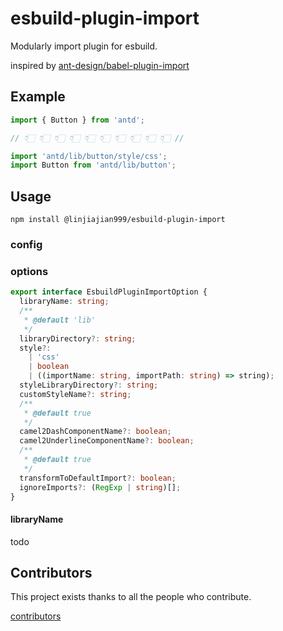 # esbuild-plugin-import

Modularly import plugin for esbuild.

inspired by [ant-design/babel-plugin-import](https://github.com/ant-design/babel-plugin-import)

## Example

```ts
import { Button } from 'antd';

// 👇🏻 👇🏻 👇🏻 👇🏻 👇🏻 👇🏻 👇🏻 👇🏻 👇🏻 👇🏻 //

import 'antd/lib/button/style/css';
import Button from 'antd/lib/button';
```

## Usage

```shell
npm install @linjiajian999/esbuild-plugin-import
```

### config

### options

```ts
export interface EsbuildPluginImportOption {
  libraryName: string;
  /**
   * @default 'lib'
   */
  libraryDirectory?: string;
  style?:
    | 'css'
    | boolean
    | ((importName: string, importPath: string) => string);
  styleLibraryDirectory?: string;
  customStyleName?: string;
  /**
   * @default true
   */
  camel2DashComponentName?: boolean;
  camel2UnderlineComponentName?: boolean;
  /**
   * @default true
   */
  transformToDefaultImport?: boolean;
  ignoreImports?: (RegExp | string)[];
}
```

#### libraryName

todo

## Contributors

This project exists thanks to all the people who contribute.

<a href="https://github.com/linjiajian999/esbuild-plugin-import/graphs/contributors">contributors</a>
